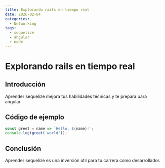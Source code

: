 ```yaml
---
title: Explorando rails en tiempo real
date: 2026-02-04
categories:
  - Networking
tags:
  - sequelize
  - angular
  - node
---
```


# Explorando rails en tiempo real

## Introducción

Aprender sequelize mejora tus habilidades técnicas y te prepara para angular.

## Código de ejemplo

```javascript
const greet = name => `Hello, ${name}!`;
console.log(greet('world'));
```

## Conclusión

Aprender sequelize es una inversión útil para tu carrera como desarrollador.